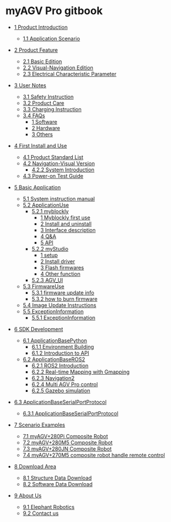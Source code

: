 # myAGV Pro gitbook

- [1 Product Introduction](1-ProductIntroduction/README.md)

  - [1.1 Application Scenario](1-ProductIntroduction/1.1-ApplicationScenarios.md)


- [2 Product Feature](2-ProductFeature/README.md)

  - [2.1 Basic Edition](2-ProductFeature/2.1-BasicEdition.md)
  - [2.2 Visual-Navigation Edition](2-ProductFeature/2.2-VisualNavigationEdition.md)
  - [2.3 Electrical Characteristic Parameter](2-ProductFeature/2.3-StructuralDrawing.md)

- [3 User Notes](3-UserNotes/README.md)

  - [3.1 Safety Instruction](3-UserNotes/3.1-SafetyInstruction.md)
  - [3.2 Product Care](3-UserNotes/3.2-TransportandStorage.md)
  - [3.3 Charging Instruction](3-UserNotes/3.3-MaintenanceandCare.md)
  - [3.4 FAQs](3-UserNotes/3.4-FAQs.md)
    * [1 Software](3-UserNotes/2_software.md)
    * [2 Hardware](3-UserNotes/3_hardware.md)
    * [3 Others](3-UserNotes/0_other.md)

- [4 First Install and Use](4-FirstInstallAndUse/README.md)

  - [4.1 Product Standard List](4-FirstInstallAndUse/4.1-ProductStandardList.md)
  - [4.2 Navigation-Visual Version]()
    - [4.2.2 System Introduction](4-FirstInstallAndUse/4.2.2-SystemIntroduction.md)
  - [4.3 Power-on Test Guide](4-FirstInstallAndUse/4.3-PowerOnDetectionGuide.md)

- [5 Basic Application](5-BasicApplication/README.md)

  - [5.1 System instruction manual](5-BasicApplication/5.1-SystemInstructionManual.md)
  - [5.2 ApplicationUse](5-BasicApplication/README.md#52-应用用途)
    - [5.2.1 myblockly](5-BasicApplication/5.2-ApplicationUse/5.2.1-myblockly/jetsonnano/README.md)
      - [1 Myblockly first use](5-BasicApplication/5.2-ApplicationUse/5.2.1-myblockly/jetsonnano/1-myBlocklyFirstUse.md)
      - [2 Install and uninstall](5-BasicApplication/5.2-ApplicationUse/5.2.1-myblockly/jetsonnano/2-install_uninstall.md)
      - [3 Interface description](5-BasicApplication/5.2-ApplicationUse/5.2.1-myblockly/jetsonnano/3-interface_description.md)
      - [4 Q&A](5-BasicApplication/5.2-ApplicationUse/5.2.1-myblockly/jetsonnano/4-Q&A.md)
      - [5 API](5-BasicApplication/5.2-ApplicationUse/5.2.1-myblockly/jetsonnano/5-api.md)
    - [5.2.2 myStudio](5-BasicApplication/5.2-ApplicationUse/5.2.2-mystudio/jetsonnano/README.md)
      - [1 setup](5-BasicApplication/5.2-ApplicationUse/5.2.2-mystudio/jetsonnano/1-setup.md)
      - [2 Install driver](5-BasicApplication/5.2-ApplicationUse/5.2.2-mystudio/jetsonnano/2-install_driver.md)
      - [3 Flash firmwares](5-BasicApplication/5.2-ApplicationUse/5.2.2-mystudio/jetsonnano/3-flash_firmwares.md)
      - [4 Other function](5-BasicApplication/5.2-ApplicationUse/5.2.2-mystudio/jetsonnano/4-other_function.md)
    - [5.2.3 AGV_UI](5-BasicApplication/5.2-ApplicationUse/5.2.3-myagv_UI/user_manual.md)
  - [5.3 FirmwareUse](5-BasicApplication/5.3-FirmwareUse/5.3.1-FirmwareUpdateInfo.md)
    - [5.3.1 firmware update info](5-BasicApplication/5.3-FirmwareUse/5.3.1-FirmwareUpdateInfo.md)
    - [5.3.2 how to burn firmware](5-BasicApplication/5.3-FirmwareUse/5.3.2-HowToBurnFirmware.md)
  - [5.4 Image Update Instructions](5-BasicApplication/5.4-ImageUpdateUse/README.md)
  - [5.5 ExceptionInformation]()
    - [5.5.1 ExceptionInformation](5-BasicApplication/5.5-ExceptionInformation/5.5.1-ExceptionInformation.md)
- [6 SDK Development](6-SDKDevelopment/README.md)

  - [6.1 ApplicationBasePython](6-SDKDevelopment/6.1-ApplicationBasePython/README.md)
    - [6.1.1 Environment Building](6-SDKDevelopment/6.1-ApplicationBasePython/6.1.1-download.md)
    - [6.1.2 Introduction to API](6-SDKDevelopment/6.1-ApplicationBasePython/6.1.2-API.md)
  - [6.2 ApplicationBaseROS2]()
    - [6.2.1 ROS2 Introduction](6-SDKDevelopment/6.2-ApplicationBaseROS2/6.2.1-ROS2_Introduction.md)
    - [6.2.2 Real-time Mapping with Gmapping](6-SDKDevelopment/6.2-ApplicationBaseROS2/6.2.2-Real-time_Mapping_with_Gmapping.md)
    - [6.2.3 Navigation2](6-SDKDevelopment/6.2-ApplicationBaseROS2/6.2.3-Navigation2.md)
    - [6.2.4 Multi AGV Pro control](6-SDKDevelopment/6.2-ApplicationBaseROS2/6.2.4-multi_control.md)
    - [6.2.5 Gazebo simulation](6-SDKDevelopment/6.2-ApplicationBaseROS2/6.2.5-Gazebo.md)
- [6.3 ApplicationBaseSerialPortProtocol]()
    - [6.3.1 ApplicationBaseSerialPortProtocol](6-SDKDevelopment/6.3-ApplicationBaseSerialPortProtocol/6.3.1-Protocol_Introduction.md)

- [7 Scenario Examples]()
  - [7.1 myAGV+280Pi Composite Robot](7-ExamplesRobotsUsing/280pi.md)
  - [7.2 myAGV+280M5 Composite Robot](7-ExamplesRobotsUsing/280m5.md)
  - [7.3 myAGV+280JN Composite Robot](7-ExamplesRobotsUsing/280jn.md)
  - [7.4 myAGV+270M5 composite robot handle remote control](7-ExamplesRobotsUsing/270_en.md)
- [8 Download Area]()
  - [8.1 Structure Data Download](8-FilesDownload/8.1-StructuralDataDownload.md)
  - [8.2 Software Data Download](8-FilesDownload/8.2-SoftwareDataDownload.md)
- [9 About Us](9-AboutUs/README.md)
  - [9.1 Elephant Robotics](9-AboutUs/9.1_company.md)
  - [9.2 Contact us](9-AboutUs/9.2_contact.md)
